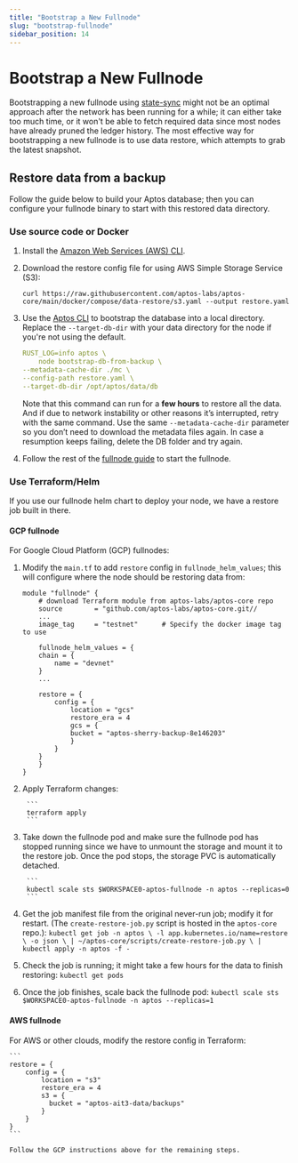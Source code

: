 ```yaml
---
title: "Bootstrap a New Fullnode"
slug: "bootstrap-fullnode"
sidebar_position: 14
---
```


# Bootstrap a New Fullnode

Bootstrapping a new fullnode using [state-sync](../../guides/state-sync.md) might not be an optimal approach after the network has been running for a while; it can either take too much time, or it won't be able to fetch required data since most nodes have already pruned the ledger history. The most effective way for bootstrapping a new fullnode is to use data restore, which attempts to grab the latest snapshot.

## Restore data from a backup

Follow the guide below to build your Aptos database; then you can configure your fullnode binary to start with this restored data directory.

### Use source code or Docker

1. Install the [Amazon Web Services (AWS) CLI](https://docs.aws.amazon.com/cli/latest/userguide/getting-started-install.html).
    
1. Download the restore config file for using AWS Simple Storage Service (S3):    
   ```
   curl https://raw.githubusercontent.com/aptos-labs/aptos-core/main/docker/compose/data-restore/s3.yaml --output restore.yaml
    ```

1. Use the [Aptos CLI](../../cli-tools/aptos-cli-tool/use-aptos-cli.md) to bootstrap the database into a local directory. Replace the `--target-db-dir` with your data directory for the node if you're not using the default.

    ```yaml
    RUST_LOG=info aptos \
        node bootstrap-db-from-backup \
    --metadata-cache-dir ./mc \ 
    --config-path restore.yaml \
    --target-db-dir /opt/aptos/data/db
    ```

    Note that this command can run for a **few hours** to restore all the data. And if due to network instability or other reasons it’s interrupted, retry with the same command. Use the same `--metadata-cache-dir` parameter so you don’t need to download the metadata files again. In case a resumption keeps failing, delete the DB folder and try again.

1. Follow the rest of the [fullnode guide](fullnode-source-code-or-docker.md) to start the fullnode.

### Use Terraform/Helm

If you use our fullnode helm chart to deploy your node, we have a restore job built in there.

#### GCP fullnode

For Google Cloud Platform (GCP) fullnodes:

1. Modify the `main.tf` to add `restore` config in `fullnode_helm_values`; this will configure where the node should be restoring data from:

    ```
    module "fullnode" {
        # download Terraform module from aptos-labs/aptos-core repo
        source        = "github.com/aptos-labs/aptos-core.git//
        ...
        image_tag     = "testnet"      # Specify the docker image tag to use

        fullnode_helm_values = {
        chain = {
            name = "devnet"
        }
        ...

        restore = {
            config = {
                location = "gcs"
                restore_era = 4
                gcs = {
                bucket = "aptos-sherry-backup-8e146203"
                }
            }
        }
        }
    }
    ```

1. Apply Terraform changes:

        ```
        terraform apply
        ```

1. Take down the fullnode pod and make sure the fullnode pod has stopped running since we have to unmount the storage and mount it to the restore job. Once the pod stops, the storage PVC is automatically detached.
    
        ```
        kubectl scale sts $WORKSPACE0-aptos-fullnode -n aptos --replicas=0
        ```
1. Get the job manifest file from the original never-run job; modify it for restart. (The `create-restore-job.py` script is hosted in the `aptos-core` repo.):
        ```
        kubectl get job -n aptos \
          -l app.kubernetes.io/name=restore \
          -o json \
          | ~/aptos-core/scripts/create-restore-job.py \
          | kubectl apply -n aptos -f -
        ```

1. Check the job is running; it might take a few hours for the data to finish restoring:
        ```
        kubectl get pods
        ```
    
1. Once the job finishes, scale back the fullnode pod:
        ```
        kubectl scale sts $WORKSPACE0-aptos-fullnode -n aptos --replicas=1
        ```

#### AWS fullnode

For AWS or other clouds, modify the restore config in Terraform:

    ```
    restore = {
        config = {
            location = "s3"
            restore_era = 4
            s3 = {
              bucket = "aptos-ait3-data/backups"
            }
        }
    }
    ```

    Follow the GCP instructions above for the remaining steps.
